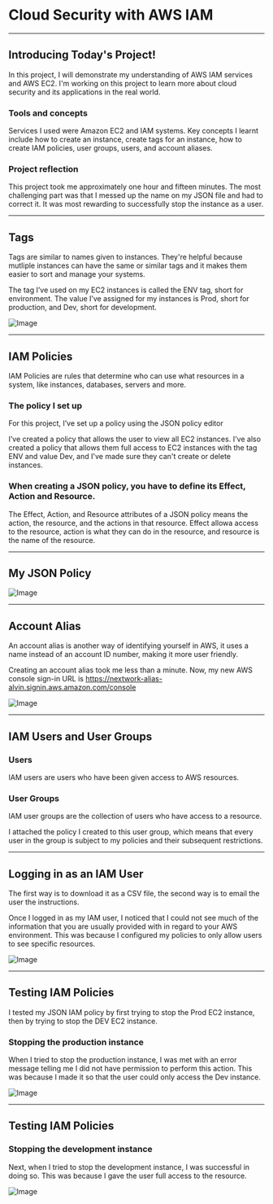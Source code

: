 
# Cloud Security with AWS IAM


---

## Introducing Today's Project!

In this project, I will demonstrate my understanding of AWS IAM services and AWS EC2. I'm working on this project to learn more about cloud security and its applications in the real world.

### Tools and concepts

Services I used were Amazon EC2 and IAM systems. Key concepts I learnt include how to create an instance, create tags for an instance, how to create IAM policies, user groups, users, and account aliases.

### Project reflection

This project took me approximately one hour and fifteen minutes. The most challenging part was that I messed up the name on my JSON file and had to correct it. It was most rewarding to successfully stop the instance as a user.

---

## Tags

Tags are similar to names given to instances. They're helpful because mutliple instances can have the same or similar tags and it makes them easier to sort and manage your systems.

The tag I’ve used on my EC2 instances is called the ENV tag, short for environment. The value I’ve assigned for my instances is Prod, short for production, and Dev, short for development.

![Image](http://learn.nextwork.org/intense_azure_festive_sow/uploads/aws-security-iam_2e0e5a5d)

---

## IAM Policies

IAM Policies are rules that determine who can use what resources in a system, like instances, databases, servers and more.

### The policy I set up

For this project, I’ve set up a policy using the JSON policy editor

I’ve created a policy that allows the user to view all EC2 instances. I've also created a policy that allows them full access to EC2 instances with the tag ENV and value Dev, and I've made sure they can't create or delete instances.

### When creating a JSON policy, you have to define its Effect, Action and Resource.

The Effect, Action, and Resource attributes of a JSON policy means the action, the resource, and the actions in that resource. Effect allowa access to the resource, action is what they can do in the resource, and resource is the name of the resource.

---

## My JSON Policy

![Image](http://learn.nextwork.org/intense_azure_festive_sow/uploads/aws-security-iam_1c864649)

---

## Account Alias

An account alias is another way of identifying yourself in AWS, it uses a name instead of an account ID number, making it more user friendly.

Creating an account alias took me less than a minute. Now, my new AWS console sign-in URL is https://nextwork-alias-alvin.signin.aws.amazon.com/console

![Image](http://learn.nextwork.org/intense_azure_festive_sow/uploads/aws-security-iam_0eb4439b)

---

## IAM Users and User Groups

### Users

IAM users are users who have been given access to AWS resources.

### User Groups

IAM user groups are the collection of users who have access to a resource.

I attached the policy I created to this user group, which means that every user in the group is subject to my policies and their subsequent restrictions.

---

## Logging in as an IAM User

The first way is to download it as a CSV file, the second way is to email the user the instructions.

Once I logged in as my IAM user, I noticed that I could not see much of the information that you are usually provided with in regard to your AWS environment. This was because I configured my policies to only allow users to see specific resources.

![Image](http://learn.nextwork.org/intense_azure_festive_sow/uploads/aws-security-iam_6f2ab446)

---

## Testing IAM Policies

I tested my JSON IAM policy by first trying to stop the Prod EC2 instance, then by trying to stop the DEV EC2 instance.

### Stopping the production instance

When I tried to stop the production instance, I was met with an error message telling me I did not have permission to perform this action. This was because I made it so that the user could only access the Dev instance.

![Image](http://learn.nextwork.org/intense_azure_festive_sow/uploads/aws-security-iam_0e7a9d6a)

---

## Testing IAM Policies

### Stopping the development instance

Next, when I tried to stop the development instance, I was successful in doing so. This was because I gave the user full access to the resource.

![Image](http://learn.nextwork.org/intense_azure_festive_sow/uploads/aws-security-iam_1811801c)

